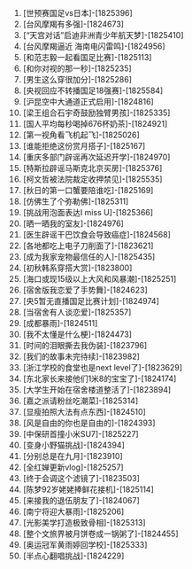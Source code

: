 
1. [世预赛国足vs日本]-[1825396]
1. [台风摩羯有多强]-[1824673]
1. [“天宫对话”启迪非洲青少年航天梦]-[1825410]
1. [台风摩羯逼近 海南电闪雷鸣]-[1824956]
1. [和范志毅一起看国足比赛]-[1825113]
1. [和你对视的那一秒]-[1825235]
1. [男生这么穿很加分]-[1825286]
1. [央视回应不转播国足18强赛]-[1825584]
1. [沪昆空中大通道正式启用]-[1824816]
1. [梁王组合石宇奇鼓励独臂男孩]-[1825335]
1. [国人平均每秒喝掉676杯奶茶]-[1824921]
1. [第一视角看飞机起飞]-[1825026]
1. [谁能拒绝这份赏月搭子]-[1825167]
1. [重庆多部门辟谣再次延迟开学]-[1824970]
1. [特斯拉辟谣马斯克北京买房]-[1825376]
1. [柯文哲被法院裁定收押禁见]-[1825535]
1. [秋日的第一口蟹要陪谁吃]-[1825169]
1. [仿佛生了个弥勒佛]-[1825311]
1. [挑战用泡面表达I miss U]-[1825366]
1. [晒一晒我的室友]-[1824976]
1. [医生辟谣干巴饮食会导致癌症]-[1824568]
1. [各地都吃上电子刀削面了]-[1823621]
1. [成为我家宠物最信任的人]-[1825435]
1. [初秋韩系穿搭大赏]-[1823800]
1. [海口或现15级以上大风和风暴潮]-[1825251]
1. [宿舍版我恋爱了手势舞]-[1824623]
1. [央5暂无直播国足比赛计划]-[1824974]
1. [当宿舍有人谈恋爱]-[1825357]
1. [成都暴雨]-[1824511]
1. [我不太懂是什么梗]-[1824473]
1. [时间的泪眼撕去我伪装]-[1823796]
1. [我们的故事未完待续]-[1823982]
1. [浙江学校的食堂也是next level了]-[1823629]
1. [东北家长来接他们1米8的宝宝了]-[1824174]
1. [大学生开始在宿舍楼道整活了]-[1823894]
1. [嘉之派请粉丝吃潮菜]-[1825314]
1. [显瘦拍照大法有点东西]-[1824510]
1. [风是自由的你也是自由的]-[1824393]
1. [中保研首撞小米SU7]-[1825227]
1. [变身小野猫挑战]-[1824394]
1. [分别总是在九月]-[1823910]
1. [全红婵更新vlog]-[1825257]
1. [终于会调这个滤镜了]-[1823503]
1. [陈梦92岁姥姥捧鲜花接机]-[1825114]
1. [来接我的退伍朋友了]-[1824067]
1. [南宁将迎大暴雨]-[1825206]
1. [光影美学打造极致骨相]-[1825313]
1. [整个文旅界被月饼卷成一锅粥了]-[1824455]
1. [奥运冠军黄雨婷回学校]-[1825333]
1. [半点心翻唱挑战]-[1824229]